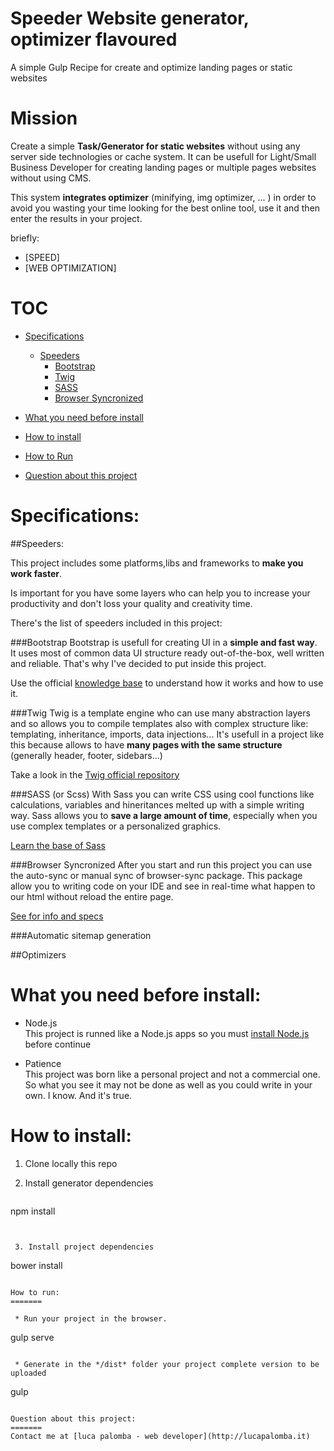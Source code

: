# Speeder Website generator, optimizer flavoured

A simple Gulp Recipe for create and optimize landing pages or static websites

Mission
=======

Create a simple **Task/Generator for static websites** without using any server side technologies or cache system.
It can be usefull for Light/Small Business Developer for creating landing pages or multiple pages websites without using CMS.

This system **integrates optimizer** (minifying, img optimizer, ... ) in order to avoid you wasting your time looking for the best online tool, use it and then enter the results in your project.

briefly:
  * [SPEED]
  * [WEB OPTIMIZATION]
  
TOC
=======
  * [Specifications](https://github.com/lucapalomba/gulp-recipe-bootstrap-static-site#specs)
    * [Speeders](https://github.com/lucapalomba/gulp-recipe-bootstrap-static-site#speeders)    
      * [Bootstrap](https://github.com/lucapalomba/gulp-recipe-bootstrap-static-site#bootstrap)
      * [Twig](https://github.com/lucapalomba/gulp-recipe-bootstrap-static-site#twig)
      * [SASS](https://github.com/lucapalomba/gulp-recipe-bootstrap-static-site#sass-or-scss)
      * [Browser Syncronized](https://github.com/lucapalomba/gulp-recipe-bootstrap-static-site#browser-syncronized)
      
  * [What you need before install](https://github.com/lucapalomba/gulp-recipe-bootstrap-static-site#what-you-need-before-install)
 
  * [How to install](https://github.com/lucapalomba/gulp-recipe-bootstrap-static-site#how-to-install)
  * [How to Run](https://github.com/lucapalomba/gulp-recipe-bootstrap-static-site#how-to-run)  
  
  * [Question about this project](https://github.com/lucapalomba/gulp-recipe-bootstrap-static-site#question-about-this-project)
  
  
  
Specifications:
=======

##Speeders:

This project includes some platforms,libs and frameworks to **make you work faster**.

Is important for you have some layers who can help you to increase your productivity and don't loss your quality and creativity time.

There's the list of speeders included in this project:

###Bootstrap
Bootstrap is usefull for creating UI in a **simple and fast way**.  
It uses most of common data UI structure ready out-of-the-box, well written and reliable. That's why I've decided to put inside this project.

Use the official [knowledge base](http://getbootstrap.com/) to understand how it works and how to use it.

###Twig
Twig is a template engine who can use many abstraction layers and so allows you to compile templates also with complex structure like: templating, inheritance, imports, data injections...
It's usefull in a project like this because allows to have **many pages with the same structure** (generally header, footer, sidebars...)    

Take a look in the [Twig official repository](http://twig.sensiolabs.org/)

###SASS (or Scss)
With Sass you can write CSS using cool functions like calculations, variables and hineritances melted up with a simple writing way.
Sass allows you to **save a large amount of time**, especially when you use complex templates or a personalized graphics.  

[Learn the base of Sass](http://sass-lang.com/guide)

###Browser Syncronized
After you start and run this project you can use the auto-sync or manual sync of browser-sync package. This package allow you to writing code on your IDE and see in real-time what happen to our html without reload the entire page.

[See for info and specs](http://www.browsersync.io/)

###Automatic sitemap generation


##Optimizers

What you need before install:
=======

  * Node.js  
  This project is runned like a Node.js apps so you must [install Node.js](https://nodejs.org/download/) before continue
        
        
  * Patience  
  This project was born like a personal project and not a commercial one. So what you see it may not be done as well as you could write in your own. I know. And it's true.
  
How to install:
=======

 1. Clone locally this repo
 
 
 2. Install generator dependencies    
    ```
npm install
```
    
    
 3. Install project dependencies
 ```
bower install
```

How to run:
=======

 * Run your project in the browser.
  ```
gulp serve
```

 * Generate in the */dist* folder your project complete version to be uploaded
   ```
gulp
```

Question about this project:
=======
Contact me at [luca palomba - web developer](http://lucapalomba.it)


    